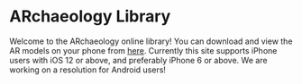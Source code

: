 # ARchaeology Library
Welcome to the ARchaeology online library!
You can download and view the AR models on your phone from [here](https://lili0824.github.io/ARchaeology/).
Currently this site supports iPhone users with iOS 12 or above, and preferably iPhone 6 or above.
We are working on a resolution for Android users!
